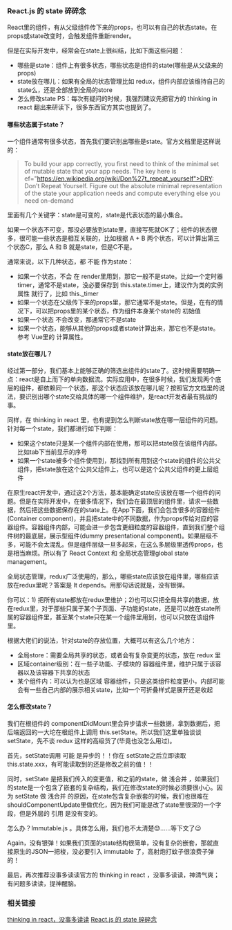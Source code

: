 ### React.js 的 state 碎碎念

React里的组件，有从父级组件传下来的props，也可以有自己的状态state。在props或state改变时，会触发组件重新render。

但是在实际开发中，经常会在state上很纠结，比如下面这些问题：

- 哪些是state：组件上有很多状态，哪些状态是组件的state(哪些是从父级来的props)
- state放在哪儿：如果有全局的状态管理比如 redux，组件内部应该维持自己的state么，还是全部放到全局的store
- 怎么修改state
PS：每次有疑问的时候，我强烈建议先把官方的 thinking in react 翻出来研读下，很多东西官方其实也提到了。

#### 哪些状态属于state？
一个组件通常有很多状态，首先我们要识别出哪些是state。官方文档里是这样说的：

> To build your app correctly, you first need to think of the minimal set of mutable state that your app needs. The key here is ef="https://en.wikipedia.org/wiki/Don%27t_repeat_yourself">DRY: Don’t Repeat Yourself. Figure out the absolute minimal representation of the state your application needs and compute everything else you need on-demand

里面有几个关键字：state是可变的，state是代表状态的最小集合。

如果一个状态不可变，那没必要放到state里，直接写死就OK了；组件的状态很多，很可能一些状态是相互关联的，比如根据 A + B 两个状态，可以计算出第三个状态C，那么 A 和 B 就是state，但是C不是。

通常来说，以下几种状态，都 不能 作为state：

- 如果一个状态，不会 在 render里用到，那它一般不是state。比如一个定时器timer，通常不是state，没必要保存到 this.state.timer上，建议作为类的实例属性 就行了，比如 this._timer
- 如果一个状态在父级传下来的props里，那它通常不是state。但是，在有的情况下，可以把props里的某个状态，作为组件本身某个state的 初始值
- 如果一个状态 不会改变，那通常它不是state
- 如果一个状态，能够从其他的props或者state计算出来，那它也不是state。参考 Vue里的 计算属性。
#### state放在哪儿？
经过第一部分，我们基本上能够正确的筛选出组件的state了。这时候需要明确一点：react是自上而下的单向数据流。实际应用中，在很多时候，我们发现两个底层的组件，都依赖同一个状态，那这个状态应该放在哪儿呢？按照官方文档里的说法，要识别出哪个state交给具体的哪一个组件维护，是react开发者最有挑战的事。

同样，在 thinking in react 里，也有提到怎么判断state放在哪一层组件的问题。针对每一个state，我们都进行如下判断：

- 如果这个state只是某一个组件内部在使用，那可以把state放在该组件内部。比如tab下当前显示的序号
- 如果一个state被多个组件使用到，那找到所有用到这个state的组件的公共父组件，把state放在这个公共父组件上，也可以是这个公共父组件的更上层组件

在原生react开发中，通过这2个方法，基本能确定state应该放在哪一个组件的问题。但是在实际开发中，在很多情况下，我们会在最顶层的<App />组件里，请求一些数据，然后把这些数据保存在<App />的state上。在App下面，我们会包含很多的容器组件(Container component)，并且把state中的不同数据，作为props传给对应的容器组件。容器组件内部，可能会进一步包含更细粒度的容器组件，直到我们整个组件树的最底层，展示型组件(dummy presentational component)。如果层级不多，可能不会太混乱。但是组件层级一旦多起来，在这么多层级里透传props，也是相当麻烦。所以有了 React Context 和 全局状态管理global state management。

全局状态管理，redux广泛使用的，那么，哪些state应该放在组件里，哪些应该放在redux里呢？答案是 It depends。用那句话说就是，没有银弹。

你可以：1) 把所有state都放在redux里维护；2)也可以只把全局共享的数据，放在redux里，对于那些只属于某个子页面、子功能的state，还是可以放在state所属的容器组件里，甚至某个state只在某一个组件里用到，也可以只放在该组件里。

根据大佬们的说法，针对state的存放位置，大概可以有这么几个地方：

- 全局store：需要全局共享的状态，或者会有复杂变更的状态，放在 redux 里
- 区域container级别：在一些子功能、子模块的 容器组件里，维护只属于该容器以及该容器下共享的状态
- 某个组件内：可以认为也是区域 容器组件，只是这类组件粒度更小，内部可能会有一些自己内部的展示相关state，比如一个可折叠样式是展开还是收起

#### 怎么修改state？

我们在根组件的 componentDidMount里会异步请求一些数据，拿到数据后，把后端返回的一大坨在根组件上调用 this.setState。所以我们这里单独谈谈 setState，先不谈 redux 这样的高级货了(毕竟也没怎么用过)。

首先，setState调用 可能 是异步的！！你在 setState之后立即读取 this.state.xxx，有可能读取到的还是修改之前的值！！

同时，setState 是把我们传入的变更值，和之前的state，做 浅合并 ，如果我们的state是一个包含了嵌套的复杂结构，我们在修改state的时候必须要很小心。因为 setState 做 浅合并 的原因，在state包含复杂嵌套的时候，我们也很难在 shouldComponentUpdate里做优化，因为我们可能是改了state里很深的一个字段，但是外层的 引用 是没有变的。

怎么办？Immutable.js 。具体怎么用，我们也不太清楚😓……等下文了😉

Again，没有银弹！如果我们页面的state结构很简单，没有复杂的嵌套，那就直接原生的JSON一把梭，没必要引入 immutable 了，高射炮打蚊子很浪费子弹的！

最后，再次推荐没事多读读官方的 thinking in react ，没事多读读，神清气爽；有问题多读读，提神醒脑。


### 相关链接
[thinking in react，没事多读读](https://reactjs.org/docs/thinking-in-react.html)
[React.js 的 state 碎碎念](https://zhuanlan.zhihu.com/p/62132699)